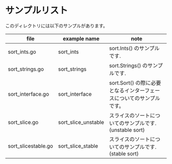 # サンプルリスト

このディレクトリには以下のサンプルがあります。

|file|example name|note|
|----|------------|----|
|sort\_ints.go|sort\_ints|sort.Ints() のサンプルです.|
|sort\_strings.go|sort\_strings|sort.Strings() のサンプルです.|
|sort\_interface.go|sort\_interface|sort.Sort() の際に必要となるインターフェースについてのサンプルです。|
|sort\_slice.go|sort\_slice\_unstable|スライスのソートについてのサンプルです. (unstable sort)|
|sort\_slicestable.go|sort\_slice\_stable|スライスのソートについてのサンプルです. (stable sort)|

